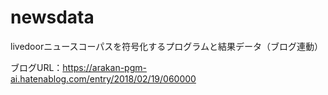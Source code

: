 # newsdata
livedoorニュースコーパスを符号化するプログラムと結果データ（ブログ連動）

ブログURL：https://arakan-pgm-ai.hatenablog.com/entry/2018/02/19/060000
